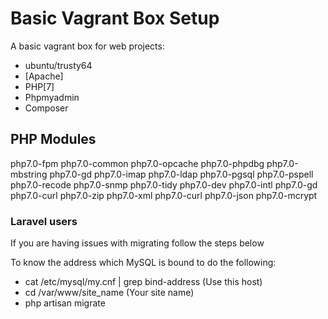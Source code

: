 # Basic Vagrant Box Setup

A basic vagrant box for web projects:

- ubuntu/trusty64
- [Apache]
- PHP[7]
- Phpmyadmin
- Composer


## PHP Modules

php7.0-fpm php7.0-common php7.0-opcache php7.0-phpdbg php7.0-mbstring php7.0-gd php7.0-imap php7.0-ldap php7.0-pgsql php7.0-pspell php7.0-recode php7.0-snmp php7.0-tidy php7.0-dev php7.0-intl php7.0-gd php7.0-curl php7.0-zip php7.0-xml php7.0-curl php7.0-json php7.0-mcrypt


### Laravel users
If you are having issues with migrating follow the steps below
 
To know the address which MySQL is bound to do the following:
- cat /etc/mysql/my.cnf | grep bind-address (Use this host)
- cd /var/www/site_name (Your site name)
- php artisan migrate